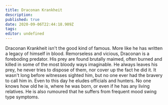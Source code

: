 ```yaml
---
title: Draconan Krankheit
description: 
published: true
date: 2020-09-06T22:44:18.909Z
tags: 
editor: undefined
---
```


Draconan Krankheit isn't the good kind of famous. More like he has written a legacy of himself in blood. Remorseless and vicious, Draconan is a foreboding predator. His prey are found brutally maimed, often burned and killed in some of the most bloody ways imaginable. He always leaves his prey, he never tries to dispose of them, nor cover up the fact he did it. It wasn't long before witnesses sighted him, but no one ever had the bravery to call him in. Even to this day he eludes officials and hunters. No one knows how old he is, where he was born, or even if he has any living relatives. He is also rumoured that he suffers from frequent mood swing type symptoms.